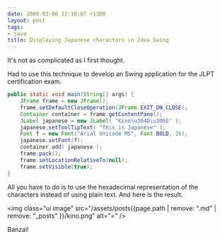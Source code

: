 ```yaml
---
date: 2009-03-06 12:10:07 +1300
layout: post
tags:
- java
title: Displaying Japanese characters in Java Swing
---
```


It's not as complicated as I first thought.

Had to use this technique to develop an Swing application for the JLPT certification exam.

```java
public static void main(String[] args) {
	JFrame frame = new JFrame();
	frame.setDefaultCloseOperation(JFrame.EXIT_ON_CLOSE);
	Container container = frame.getContentPane();
	JLabel japanese = new JLabel( "Kino\u304D\u306E" );
	japanese.setToolTipText( "This is Japanese" );
	Font f = new Font("Arial Unicode MS", Font.BOLD, 16);
	japanese.setFont(f);
	container.add( japanese );
	frame.pack();
	frame.setLocationRelativeTo(null);
	frame.setVisible(true);
}
```

All you have to do is to use the hexadecimal representation of the characters instead of using plain text. And here is the result.

<img class="ui image" src="/assets/posts{{page.path | remove: ".md" | remove: "_posts" }}/kino.png" alt="=" />

Banzai!
